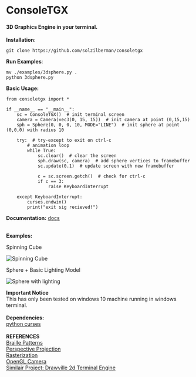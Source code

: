 ﻿# ConsoleTGX
#### 3D Graphics Engine in your terminal.

**Installation**:

    git clone https://github.com/solzilberman/consoletgx

**Run Examples**:

    mv ./examples/3dsphere.py .
    python 3dsphere.py

**Basic Usage:**
```
from consoletgx import *

if __name__ == "__main__":
    sc = ConsoleTGX()  # init terminal screen
    camera = Camera(vec3(0, 15, 15))  # init camera at point (0,15,15)
    sph = Sphere(0, 0, 0, 10, MODE="LINE")  # init sphere at point (0,0,0) with radius 10

    try:  # try-except to exit on ctrl-c
        # animation loop
        while True:
            sc.clear()  # clear the screen
            sph.draw(sc, camera)  # add sphere vertices to framebuffer
            sc.update(0.1)  # update screen with new framebuffer

            c = sc.screen.getch()  # check for ctrl-c
            if c == 3:
                raise KeyboardInterrupt

    except KeyboardInterrupt:
        curses.endwin()
        print("exit sig recieved!")

```
**Documentation:** [docs](solzilberman.github.io/consoletgx)</br>
</br>

**Examples:**

Spinning Cube

![Spinning Cube](https://i.imgur.com/BIxVB1f.gif)

Sphere + Basic Lighting Model

![Sphere with lighting](https://i.imgur.com/zA7iDcJ.gif)


**Important Notice** </br>
This has only been tested on windows 10 machine running in windows terminal.</br>
</br>
**Dependencies:**</br>
[python curses](https://docs.python.org/3/howto/curses.html)</br>
</br>
**REFERENCES**</br>
[Braille Patterns](https://en.wikipedia.org/wiki/Braille_Patterns)</br>
[Perspective Projection](https://www.scratchapixel.com/lessons/3d-basic-rendering/perspective-and-orthographic-projection-matrix/projection-matrices-what-you-need-to-know-first)</br>
[Rasterization](https://www.scratchapixel.com/lessons/3d-basic-rendering/rasterization-practical-implementation)</br>
[OpenGL Camera](http://www.songho.ca/opengl/gl_camera.html)</br>
[Similair Project: Drawville 2d Terminal Engine](https://github.com/asciimoo/drawille)</br>
